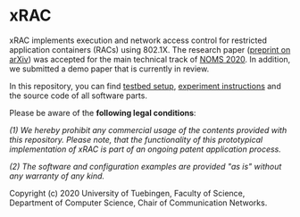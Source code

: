 # xRAC
xRAC implements execution and network access control for restricted application containers (RACs) using 802.1X. The research paper ([preprint on arXiv](https://arxiv.org/abs/1907.03544)) was accepted for the main technical track of [NOMS 2020](https://noms2020.ieee-noms.org/). In addition, we submitted a demo paper that is currently in review.

In this repository, you can find [testbed setup](testbed-setup.md), [experiment instructions](experiments.md) and the source code of all software parts.

Please be aware of the **following legal conditions**:

*(1) We hereby prohibit any commercial usage of the contents provided with this repository. Please note, that the functionality of this prototypical implementation of xRAC is part of an ongoing patent application process.*

*(2) The software and configuration examples are provided "as is" without any warranty of any kind.*

Copyright (c) 2020 University of Tuebingen, Faculty of Science, Department of Computer Science, Chair of Communication Networks.